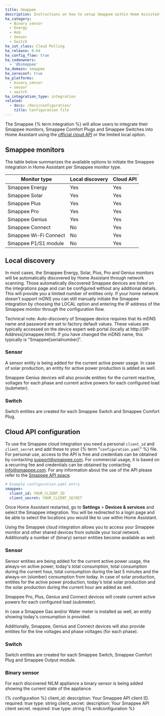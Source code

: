 ```yaml
---
title: Smappee
description: Instructions on how to setup Smappee within Home Assistant.
ha_category:
  - Binary sensor
  - Energy
  - Hub
  - Sensor
  - Switch
ha_iot_class: Cloud Polling
ha_release: 0.64
ha_config_flow: true
ha_codeowners:
  - '@bsmappee'
ha_domain: smappee
ha_zeroconf: true
ha_platforms:
  - binary_sensor
  - sensor
  - switch
ha_integration_type: integration
related:
  - docs: /docs/configuration/
    title: Configuration file
---
```


The Smappee {% term integration %} will allow users to integrate their Smappee monitors, Smappee Comfort Plugs and Smappee Switches into Home Assistant using the [official cloud API](https://smappee.atlassian.net/wiki/spaces/DEVAPI/overview) or the limited local option.

## Smappee monitors

The table below summarizes the available options to initiate the Smappee integration in Home Assistant per Smappee monitor type.

| Monitor type          | Local discovery | Cloud API |
| --------------------- | --------------- | --------- |
| Smappee Energy        | Yes             | Yes       |
| Smappee Solar         | Yes             | Yes       |
| Smappee Plus          | Yes             | Yes       |
| Smappee Pro           | Yes             | Yes       |
| Smappee Genius        | Yes             | Yes       |
| Smappee Connect       | No              | Yes       |
| Smappee Wi-Fi Connect | No              | Yes       |
| Smappee P1/S1 module  | No              | Yes       |

## Local discovery

In most cases, the Smappee Energy, Solar, Plus, Pro and Genius monitors will be automatically discovered by Home Assistant through network scanning.
Those automatically discovered Smappee devices are listed on the integrations page and can be configured without any additional details.
This will provide you a limited number of entities only.
If your home network doesn't support mDNS you can still manually initiate the Smappee integration by choosing the LOCAL option and entering the IP address of the Smappee monitor through the configuration flow.

Technical note: Auto-discovery of Smappee device requires that its mDNS name and password are set to factory default values. These values are typically accessed on the device expert web portal (locally at http://[IP-Address]/smappee.html). If you have changed the mDNS name, this typically is "Smappee[serialnumber]".

### Sensor
A sensor entity is being added for the current active power usage. In case of solar production, an entity for active power production is added as well.

Smappee Genius devices will also provide entities for the current reactive, voltages for each phase and current active powers for each configured load (submeter).

### Switch

Switch entities are created for each Smappee Switch and Smappee Comfort Plug.


## Cloud API configuration

To use the Smappee cloud integration you need a personal `client_id` and `client_secret` and add these to your {% term "`configuration.yaml`" %} file. For personal use, access to the API is free and credentials can be obtained by contacting [support@smappee.com](mailto:support@smappee.com). For commercial usage, it is based on a recurring fee and credentials can be obtained by contacting [info@smappee.com](mailto:info@smappee.com).
For any information about the use of the API please refer to the [Smappee API space](https://smappee.atlassian.net/wiki/spaces/DEVAPI/overview).

```yaml
# Example configuration.yaml entry
smappee:
  client_id: YOUR_CLIENT_ID
  client_secret: YOUR_CLIENT_SECRET
```

Once Home Assistant restarted, go to **Settings** > **Devices & services** and select the Smappee integration. You will be redirected to a login page and be able to select the locations you would like to use within Home Assistant.

Using the Smappee cloud integration allows you to access your Smappee monitor and other shared devices from outside your local network. Additionally a number of (binary) sensor entities become available as well.

### Sensor

Sensor entities are being added for the current active power usage,
the always-on active power, today's total consumption,
total consumption during the current hour, total consumption during the last 5 minutes
and the always-on (slumber) consumption from today. In case of solar production, entities for the active power production, today's total solar production
and the solar production during the current hour are added as well.

Smappee Pro, Plus, Genius and Connect devices will create current active powers for each configured load (submeter).

In case a Smappee Gas and/or Water meter is installed as well, an entity showing today's consumption is provided.

Additionally, Smappee, Genius and Connect devices will also provide entities for the line voltages and phase voltages (for each phase).

### Switch

Switch entities are created for each Smappee Switch, Smappee Comfort Plug and Smappee Output module.

### Binary sensor

For each discovered NILM appliance a binary sensor is being added showing the current state of the appliance.

{% configuration %}
client_id:
  description: Your Smappee API client ID.
  required: true
  type: string
client_secret:
  description: Your Smappee API client secret.
  required: true
  type: string
{% endconfiguration %}
